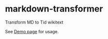 # markdown-transformer

Transform MD to Tid wikitext

See [Demo page](https://tiddly-gittly.github.io/markdown-transformer/) for usage.
